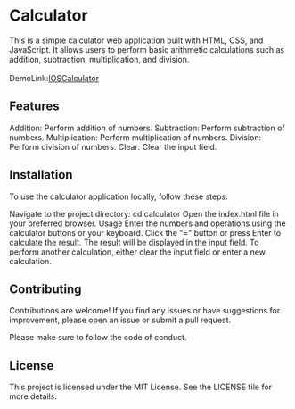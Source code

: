 # Calculator
This is a simple calculator web application built with HTML, CSS, and JavaScript. It allows users to perform basic arithmetic calculations such as addition, subtraction, multiplication, and division.
<br><br>
DemoLink:[IOSCalculator](https://yucel1993.github.io/Java-Script/IOSCalculator/calculator.html)


## Features
Addition: Perform addition of numbers.
Subtraction: Perform subtraction of numbers.
Multiplication: Perform multiplication of numbers.
Division: Perform division of numbers.
Clear: Clear the input field.
## Installation
To use the calculator application locally, follow these steps:


Navigate to the project directory: cd calculator
Open the index.html file in your preferred browser.
Usage
Enter the numbers and operations using the calculator buttons or your keyboard.
Click the "=" button or press Enter to calculate the result.
The result will be displayed in the input field.
To perform another calculation, either clear the input field or enter a new calculation.
## Contributing
Contributions are welcome! If you find any issues or have suggestions for improvement, please open an issue or submit a pull request.

Please make sure to follow the code of conduct.

## License
This project is licensed under the MIT License. See the LICENSE file for more details.
